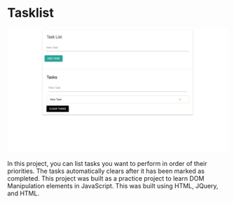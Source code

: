 # Tasklist

![screenshot](./Tasklist.png)

In this project, you can list tasks you want to perform in order of their priorities. The tasks automatically clears after it has been marked as completed.
This project was built as a practice project to learn DOM Manipulation elements in JavaScript. This was built using HTML, JQuery, and HTML.
